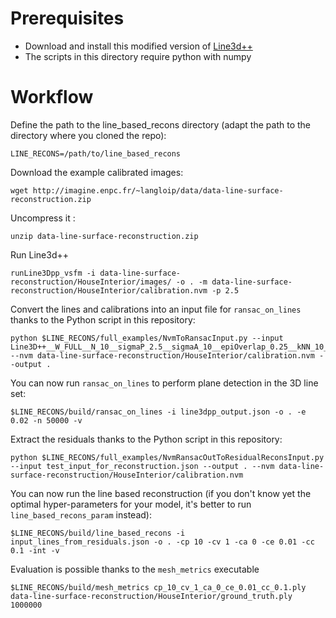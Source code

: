 # Prerequisites 

* Download and install this modified version of [Line3d++](https://github.com/palanglois/Line3d-_with_mlsd)
* The scripts in this directory require python with numpy

# Workflow 

Define the path to the line_based_recons directory (adapt the path to the directory where you cloned the repo): 

    LINE_RECONS=/path/to/line_based_recons
    
Download the example calibrated images: 

    wget http://imagine.enpc.fr/~langloip/data/data-line-surface-reconstruction.zip

Uncompress it : 

    unzip data-line-surface-reconstruction.zip

Run Line3d++

    runLine3Dpp_vsfm -i data-line-surface-reconstruction/HouseInterior/images/ -o . -m data-line-surface-reconstruction/HouseInterior/calibration.nvm -p 2.5

Convert the lines and calibrations into an input file for `ransac_on_lines` thanks to the Python script in this repository:

    python $LINE_RECONS/full_examples/NvmToRansacInput.py --input Line3D++__W_FULL__N_10__sigmaP_2.5__sigmaA_10__epiOverlap_0.25__kNN_10__OPTIMIZED__vis_3.txt --nvm data-line-surface-reconstruction/HouseInterior/calibration.nvm --output .

You can now run `ransac_on_lines` to perform plane detection in the 3D line set: 

    $LINE_RECONS/build/ransac_on_lines -i line3dpp_output.json -o . -e 0.02 -n 50000 -v

Extract the residuals thanks to the Python script in this repository:

    python $LINE_RECONS/full_examples/NvmRansacOutToResidualReconsInput.py --input test_input_for_reconstruction.json --output . --nvm data-line-surface-reconstruction/HouseInterior/calibration.nvm
    
You can now run the line based reconstruction (if you don't know yet the optimal hyper-parameters for your model, it's better to run `line_based_recons_param` instead): 

    $LINE_RECONS/build/line_based_recons -i input_lines_from_residuals.json -o . -cp 10 -cv 1 -ca 0 -ce 0.01 -cc 0.1 -int -v
    
Evaluation is possible thanks to the `mesh_metrics` executable

    $LINE_RECONS/build/mesh_metrics cp_10_cv_1_ca_0_ce_0.01_cc_0.1.ply data-line-surface-reconstruction/HouseInterior/ground_truth.ply 1000000
    

